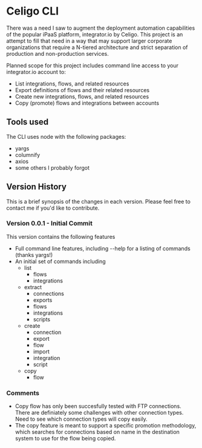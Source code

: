 # Celigo CLI 

There was a need I saw to augment the deployment automation capabilities of the popular iPaaS platform, integrator.io by Celigo.  This project is an attempt to fill that need in a way that may support larger corporate organizations that require a N-tiered architecture and strict separation of production and non-production services.

Planned scope for this project includes command line access to your integrator.io account to:
- List integrations, flows, and related resources
- Export definitions of flows and their related resources
- Create new integrations, flows, and related resources
- Copy (promote) flows and integrations between accounts

## Tools used

The CLI uses node with the following packages:
- yargs
- columnify
- axios
- some others I probably forgot

## Version History
This is a brief synopsis of the changes in each version.  Please feel free to contact me if you'd like to contribute.

### Version 0.0.1 - Initial Commit
This version contains the following features
- Full command line features, including --help for a listing of commands (thanks yargs!)
- An initial set of commands including
  - list
    - flows
    - integrations
  - extract
    - connections
    - exports
    - flows
    - integrations
    - scripts
  - create
    - connection
    - export
    - flow
    - import
    - integration
    - script
  - copy
    - flow

### Comments

- Copy flow has only been succesfully tested with FTP connections.  There are definiately some challenges with other connection types.  Need to see which connection types will copy easily.
- The copy feature is meant to support a specific promotion methodology, which searches for connections based on name in the destination system to use for the flow being copied.

